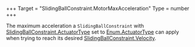 +++
Target = "SlidingBallConstraint.MotorMaxAcceleration"
Type = number
+++

The maximum acceleration a `SlidingBallConstraint` with [SlidingBallConstraint.ActuatorType](https://developer.roblox.com/api-reference/property/SlidingBallConstraint/ActuatorType) set to [Enum.ActuatorType](https://developer.roblox.com/search#stq=ActuatorType) can apply when trying to reach its desired [SlidingBallConstraint.Velocity](https://developer.roblox.com/api-reference/property/SlidingBallConstraint/Velocity).